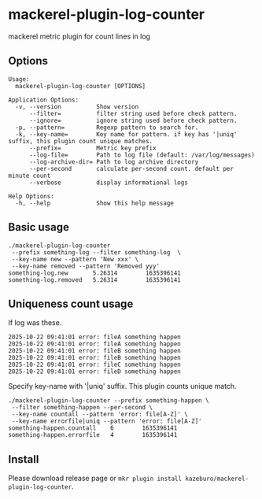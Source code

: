 # mackerel-plugin-log-counter

mackerel metric plugin for count lines in log

## Options

```
Usage:
  mackerel-plugin-log-counter [OPTIONS]

Application Options:
  -v, --version          Show version
      --filter=          filter string used before check pattern.
      --ignore=          ignore string used before check pattern.
  -p, --pattern=         Regexp pattern to search for.
  -k, --key-name=        Key name for pattern. if key has '|uniq' suffix, this plugin count unique matches.
      --prefix=          Metric key prefix
      --log-file=        Path to log file (default: /var/log/messages)
      --log-archive-dir= Path to log archive directory
      --per-second       calculate per-second count. default per minute count
      --verbose          display informational logs

Help Options:
  -h, --help             Show this help message
```

## Basic usage

```
./mackerel-plugin-log-counter 
 --prefix something-log --filter something-log  \
 --key-name new --pattern 'New xxx' \
 --key-name removed --pattern 'Removed yyy'
something-log.new       5.26314        1635396141
something-log.removed   5.26314        1635396141
```

## Uniqueness count usage

If log was these.
```
2025-10-22 09:41:01 error: fileA something happen
2025-10-22 09:41:01 error: fileA something happen
2025-10-22 09:41:01 error: fileB something happen
2025-10-22 09:41:01 error: fileB something happen
2025-10-22 09:41:01 error: fileC something happen
2025-10-22 09:41:01 error: fileD something happen
```

Specify key-name with '|uniq' suffix. This plugin counts unique match.

```
./mackerel-plugin-log-counter --prefix something-happen \
 --filter something-happen --per-second \
 --key-name countall --pattern 'error: file[A-Z]' \
 --key-name errorfile|uniq --pattern 'error: file[A-Z]'
something-happen.countall    6        1635396141
something-happen.errorfile   4        1635396141
```

## Install

Please download release page or `mkr plugin install kazeburo/mackerel-plugin-log-counter`.